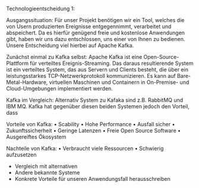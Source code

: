 Technologieentscheidung 1:

Ausgangssituation:
Für unser Projekt benötigen wir ein Tool, welches die von Usern produzierten Ereignisse entgegennimmt, verarbeitet und abspeichert. Da es hierfür genügend freie und kostenlose Anwendungen gibt, haben wir uns dazu entschlossen, uns einer von Ihnen zu bedienen. Unsere Entscheidung viel hierbei auf Apache Kafka.

Zunächst einmal zu Kafka selbst:
Apache Kafka ist eine Open-Source-Plattform für verteiltes Ereignis-Streaming. Das daraus resultierende System ist ein verteiltes System, das aus Servern und Clients besteht, die über ein leistungsstarkes TCP-Netzwerkprotokoll kommunizieren. Es kann auf Bare-Metal-Hardware, virtuellen Maschinen und Containern in On-Premise- und Cloud-Umgebungen implementiert werden.

Kafka im Vergleich:
Alternativ System zu Kafaka sind z.B. RabbitMQ und IBM MQ. Kafka hat gegenüber diesen beiden Systemen jedoch den Vorteil, dass 

Vorteile von Kafka:
•	Scability
•	Hohe Performance
•	Ausfall sicher
•	Zukunftssicherheit
•	Geringe Latenzen
•	Freie Open Source Software
•	Ausgereiftes Ökosystem

Nachteile von Kafka:
•	Verbraucht viele Ressourcen
•	Schwierig aufzusetzen



-	Vergleich mit alternativen
-	Andere bekannte Systeme
-	Konkrete Vorteile für unseren Anwendungsfall herausschreiben

